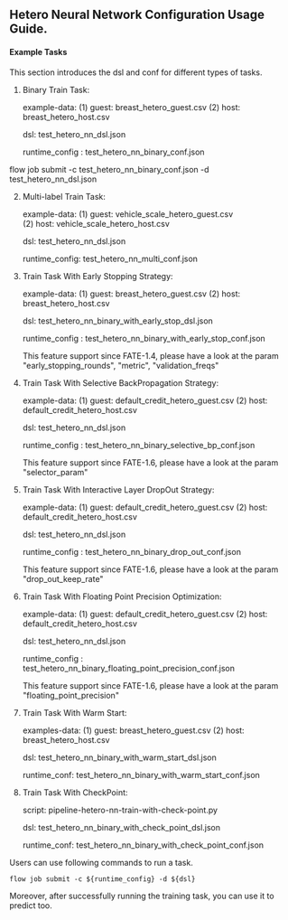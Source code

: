 ## Hetero Neural Network Configuration Usage Guide.

#### Example Tasks

This section introduces the dsl and conf for different types of tasks.

1. Binary Train Task:

    example-data: (1) guest: breast_hetero_guest.csv (2) host: breast_hetero_host.csv  
    
    dsl: test_hetero_nn_dsl.json

    runtime_config : test_hetero_nn_binary_conf.json

flow job submit -c test_hetero_nn_binary_conf.json -d test_hetero_nn_dsl.json 

2. Multi-label Train Task:
    
    example-data: (1) guest: vehicle_scale_hetero_guest.csv  
                  (2) host: vehicle_scale_hetero_host.csv  
    
    dsl: test_hetero_nn_dsl.json

    runtime_config: test_hetero_nn_multi_conf.json

3. Train Task With Early Stopping Strategy:

    example-data: (1) guest: breast_hetero_guest.csv  (2) host: breast_hetero_host.csv  
    
    dsl: test_hetero_nn_binary_with_early_stop_dsl.json

    runtime_config : test_hetero_nn_binary_with_early_stop_conf.json

    This feature support since FATE-1.4, please have a look at the param "early_stopping_rounds", "metric", "validation_freqs"

4. Train Task With Selective BackPropagation Strategy:

    example-data: (1) guest: default_credit_hetero_guest.csv  (2) host: default_credit_hetero_host.csv  
    
    dsl: test_hetero_nn_dsl.json

    runtime_config : test_hetero_nn_binary_selective_bp_conf.json

    This feature support since FATE-1.6, please have a look at the param "selector_param"

5. Train Task With Interactive Layer DropOut Strategy:

    example-data: (1) guest: default_credit_hetero_guest.csv  (2) host: default_credit_hetero_host.csv  
    
    dsl: test_hetero_nn_dsl.json

    runtime_config : test_hetero_nn_binary_drop_out_conf.json

    This feature support since FATE-1.6, please have a look at the param "drop_out_keep_rate"

6. Train Task With Floating Point Precision Optimization:

    example-data: (1) guest: default_credit_hetero_guest.csv  (2) host: default_credit_hetero_host.csv  
    
    dsl: test_hetero_nn_dsl.json

    runtime_config : test_hetero_nn_binary_floating_point_precision_conf.json

    This feature support since FATE-1.6, please have a look at the param "floating_point_precision"

7. Train Task With Warm Start:  

    examples-data: (1) guest: breast_hetero_guest.csv  (2) host: breast_hetero_host.csv    
    
    dsl: test_hetero_nn_binary_with_warm_start_dsl.json  
    
    runtime_conf: test_hetero_nn_binary_with_warm_start_conf.json  
    
8. Train Task With CheckPoint:  
 
    script: pipeline-hetero-nn-train-with-check-point.py  
    
    dsl: test_hetero_nn_binary_with_check_point_dsl.json    
    
    runtime_conf: test_hetero_nn_binary_with_check_point_conf.json  
    
Users can use following commands to run a task.

    flow job submit -c ${runtime_config} -d ${dsl}

Moreover, after successfully running the training task, you can use it to predict too.
